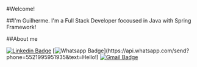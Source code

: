 #Welcome!

##I'm Guilherme. I'm a Full Stack Developer focoused in Java with Spring Framework!

##About me

[![Linkedin Badge](https://img.shields.io/badge/-LinkedIn-blue?style=flat-square&logo=Linkedin&logoColor=white&link=https://www.linkedin.com/in/guilhermefocampos/)](https://www.linkedin.com/in/guilhermefocampos/)
[![Whatsapp Badge](https://img.shields.io/badge/-Whatsapp-4CA143?style=flat-square&labelColor=4CA143&logo=whatsapp&logoColor=white&link=https://api.whatsapp.com/send?phone=5521995951935&text=Hello!)](https://api.whatsapp.com/send?phone=5521995951935&text=Hello!)
[![Gmail Badge](https://img.shields.io/badge/-Gmail-c14438?style=flat-square&logo=Gmail&logoColor=white&link=mailto:guilhermefocampos@gmail.com)](mailto:guilhermefocampos@gmail.com)

